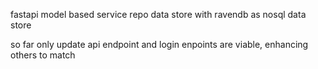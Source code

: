 fastapi model based service repo data store with ravendb as nosql data store

so far only update api endpoint and login enpoints are viable, enhancing others to match 